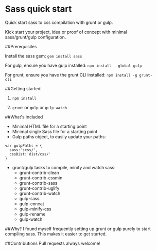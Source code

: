 Sass quick start
================

Quick start sass to css compilation with grunt or gulp. 

Kick start your project, idea or proof of concept with minimal sass/grunt/gulp configuration.


##Prerequisites

Install the sass gem: `gem install sass`

For gulp, ensure you have gulp installed:
`npm install --global gulp`

For grunt, ensure you have the grunt CLI installed:
`npm install -g grunt-cli`

##Getting started
1) `npm install`

2) `grunt` or `gulp` or `gulp watch`

##What's included
- Minimal HTML file for a starting point
- Minimal single Sass file for a starting point
- Gulp paths object, to easily update your paths:
```
var gulpPaths = {
  sass:'scss/',
  cssDist:'dist/css/'
}
```
- grunt/gulp tasks to compile, minify and watch sass:
  - grunt-contrib-clean
  - grunt-contrib-cssmin
  - grunt-contrib-sass
  - grunt-contrib-uglify
  - grunt-contrib-watch
  - gulp-sass
  - gulp-concat
  - gulp-minify-css
  - gulp-rename
  - gulp-watch



##Why?
I found myself frequently setting up grunt or gulp purely to start compiling sass. This makes it easier to get started.

##Contributions
Pull requests always welcome!
